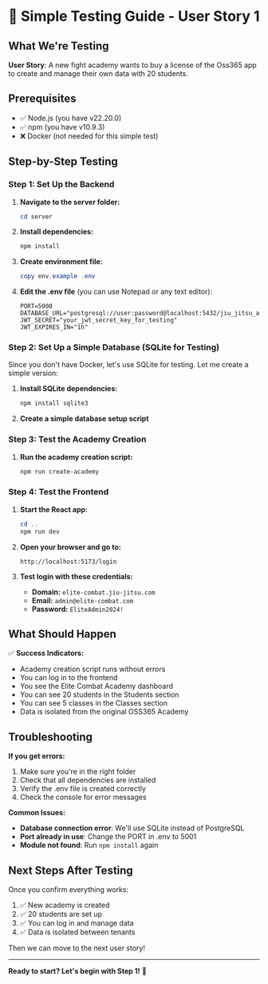 # 🎯 Simple Testing Guide - User Story 1

## What We're Testing
**User Story**: A new fight academy wants to buy a license of the Oss365 app to create and manage their own data with 20 students.

## Prerequisites
- ✅ Node.js (you have v22.20.0)
- ✅ npm (you have v10.9.3)
- ❌ Docker (not needed for this simple test)

## Step-by-Step Testing

### Step 1: Set Up the Backend

1. **Navigate to the server folder:**
   ```powershell
   cd server
   ```

2. **Install dependencies:**
   ```powershell
   npm install
   ```

3. **Create environment file:**
   ```powershell
   copy env.example .env
   ```

4. **Edit the .env file** (you can use Notepad or any text editor):
   ```
   PORT=5000
   DATABASE_URL="postgresql://user:password@localhost:5432/jiu_jitsu_academy_db"
   JWT_SECRET="your_jwt_secret_key_for_testing"
   JWT_EXPIRES_IN="1h"
   ```

### Step 2: Set Up a Simple Database (SQLite for Testing)

Since you don't have Docker, let's use SQLite for testing. Let me create a simple version:

1. **Install SQLite dependencies:**
   ```powershell
   npm install sqlite3
   ```

2. **Create a simple database setup script**

### Step 3: Test the Academy Creation

1. **Run the academy creation script:**
   ```powershell
   npm run create-academy
   ```

### Step 4: Test the Frontend

1. **Start the React app:**
   ```powershell
   cd ..
   npm run dev
   ```

2. **Open your browser and go to:**
   ```
   http://localhost:5173/login
   ```

3. **Test login with these credentials:**
   - **Domain:** `elite-combat.jiu-jitsu.com`
   - **Email:** `admin@elite-combat.com`
   - **Password:** `EliteAdmin2024!`

## What Should Happen

✅ **Success Indicators:**
- Academy creation script runs without errors
- You can log in to the frontend
- You see the Elite Combat Academy dashboard
- You can see 20 students in the Students section
- You can see 5 classes in the Classes section
- Data is isolated from the original OSS365 Academy

## Troubleshooting

**If you get errors:**
1. Make sure you're in the right folder
2. Check that all dependencies are installed
3. Verify the .env file is created correctly
4. Check the console for error messages

**Common Issues:**
- **Database connection error**: We'll use SQLite instead of PostgreSQL
- **Port already in use**: Change the PORT in .env to 5001
- **Module not found**: Run `npm install` again

## Next Steps After Testing

Once you confirm everything works:
1. ✅ New academy is created
2. ✅ 20 students are set up
3. ✅ You can log in and manage data
4. ✅ Data is isolated between tenants

Then we can move to the next user story!

---

**Ready to start? Let's begin with Step 1!** 🚀
